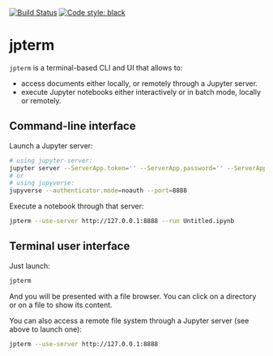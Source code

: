 [![Build Status](https://github.com/davidbrochart/jpterm/workflows/CI/badge.svg)](https://github.com/davidbrochart/jpterm/actions)
[![Code style: black](https://img.shields.io/badge/code%20style-black-000000.svg)](https://github.com/psf/black)

# jpterm

`jpterm` is a terminal-based CLI and UI that allows to:
- access documents either locally, or remotely through a Jupyter server.
- execute Jupyter notebooks either interactively or in batch mode, locally or remotely.

## Command-line interface

Launch a Jupyter server:
```bash
# using jupyter-server:
jupyter server --ServerApp.token='' --ServerApp.password='' --ServerApp.disable_check_xsrf=True
# or
# using jupyverse:
jupyverse --authenticator.mode=noauth --port=8888
```

Execute a notebook through that server:
```bash
jpterm --use-server http://127.0.0.1:8888 --run Untitled.ipynb
```

## Terminal user interface

Just launch:
```bash
jpterm
```

And you will be presented with a file browser. You can click on a directory or on a file to show its
content.

You can also access a remote file system through a Jupyter server (see above to launch one):
```bash
jpterm --use-server http://127.0.0.1:8888
```
